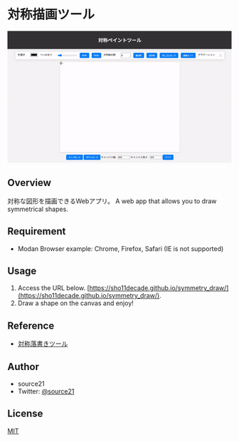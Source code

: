 # 対称描画ツール
![gif](https://github.com/sho11decade/symmetry_draw/blob/main/image/ex.gif)
## Overview
対称な図形を描画できるWebアプリ。
A web app that allows you to draw symmetrical shapes.
## Requirement
- Modan Browser example: Chrome, Firefox, Safari (IE is not supported)
## Usage
1. Access the URL below.
[https://sho11decade.github.io/symmetry_draw/](https://sho11decade.github.io/symmetry_draw/).
2. Draw a shape on the canvas and enjoy!
## Reference
- [対称落書きツール](https://neutralx0.net/tools/symmetry/)
## Author
- source21
- Twitter: [@source21](https://x.com/sho11decade)
## License
[MIT](https://github.com/sho11decade/symmetry_draw/blob/main/LICENSE)